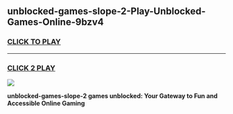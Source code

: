 
## unblocked-games-slope-2-Play-Unblocked-Games-Online-9bzv4
<h3>
<a href="https://premium76.site?title=unblocked-games-slope-2&ref=24A">CLICK TO PLAY</a></h3>
<hr>

<h3>
<a href="https://premium76.site?title=unblocked-games-slope-2&ref=24A">CLICK 2 PLAY</a>
  
</h3>

<a href="https://premium76.site?title=unblocked-games-slope-2&ref=24A"><img src="https://clearcache.store/games.png"></a>


**unblocked-games-slope-2 games unblocked: Your Gateway to Fun and Accessible Online Gaming**
